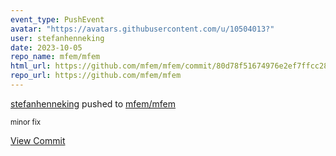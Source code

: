```yaml
---
event_type: PushEvent
avatar: "https://avatars.githubusercontent.com/u/10504013?"
user: stefanhenneking
date: 2023-10-05
repo_name: mfem/mfem
html_url: https://github.com/mfem/mfem/commit/80d78f51674976e2ef7ffcc283391f345040235e
repo_url: https://github.com/mfem/mfem
---
```


<a href='https://github.com/stefanhenneking' target='_blank'>stefanhenneking</a> pushed to <a href='https://github.com/mfem/mfem' target='_blank'>mfem/mfem</a>

<small>minor fix</small>

<a href='https://github.com/mfem/mfem/commit/80d78f51674976e2ef7ffcc283391f345040235e' target='_blank'>View Commit</a>